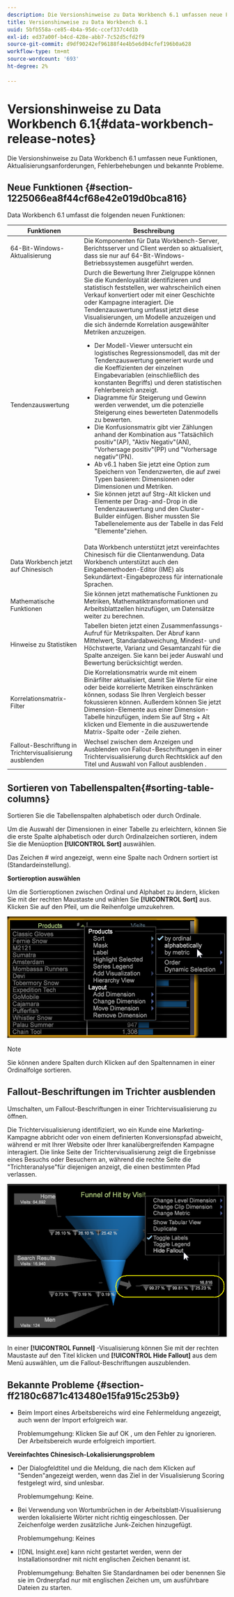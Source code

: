```yaml
---
description: Die Versionshinweise zu Data Workbench 6.1 umfassen neue Funktionen, Aktualisierungsanforderungen, Fehlerbehebungen und bekannte Probleme.
title: Versionshinweise zu Data Workbench 6.1
uuid: 5bfb558a-ce85-4b4a-95dc-ccef337c4d1b
exl-id: ed37a00f-b4cd-428e-abb7-7c52d5cfd2f9
source-git-commit: d9df90242ef96188f4e4b5e6d04cfef196b0a628
workflow-type: tm+mt
source-wordcount: '693'
ht-degree: 2%

---
```


# Versionshinweise zu Data Workbench 6.1{#data-workbench-release-notes}

Die Versionshinweise zu Data Workbench 6.1 umfassen neue Funktionen, Aktualisierungsanforderungen, Fehlerbehebungen und bekannte Probleme.

## Neue Funktionen {#section-1225066ea8f44cf68e42e019d0bca816}

Data Workbench 6.1 umfasst die folgenden neuen Funktionen:

| Funktionen | Beschreibung |
|--- |--- |
| 64-Bit-Windows-Aktualisierung | Die Komponenten für Data Workbench-Server, Berichtsserver und Client werden so aktualisiert, dass sie nur auf 64-Bit-Windows-Betriebssystemen ausgeführt werden. |
| Tendenzauswertung | Durch die Bewertung Ihrer Zielgruppe können Sie die Kundenloyalität identifizieren und statistisch feststellen, wer wahrscheinlich einen Verkauf konvertiert oder mit einer Geschichte oder Kampagne interagiert. Die Tendenzauswertung umfasst jetzt diese Visualisierungen, um Modelle anzuzeigen und die sich ändernde Korrelation ausgewählter Metriken anzuzeigen.<ul><li>Der Modell-Viewer untersucht ein logistisches Regressionsmodell, das mit der Tendenzauswertung generiert wurde und die Koeffizienten der einzelnen Eingabevariablen (einschließlich des konstanten Begriffs) und deren statistischen Fehlerbereich anzeigt. </li><li>Diagramme für Steigerung und Gewinn werden verwendet, um die potenzielle Steigerung eines bewerteten Datenmodells zu bewerten.</li><li>Die Konfusionsmatrix gibt vier Zählungen anhand der Kombination aus &quot;Tatsächlich positiv&quot;(AP), &quot;Aktiv Negativ&quot;(AN), &quot;Vorhersage positiv&quot;(PP) und &quot;Vorhersage negativ&quot;(PN).</li> <li>Ab v6.1 haben Sie jetzt eine Option zum Speichern von Tendenzwerten, die auf zwei Typen basieren: Dimensionen oder Dimensionen und Metriken.</li><li>Sie können jetzt auf Strg-Alt klicken und Elemente per Drag-and-Drop in die Tendenzauswertung und den Cluster-Builder einfügen. Bisher mussten Sie Tabellenelemente aus der Tabelle in das Feld &quot;Elemente&quot;ziehen.</li></ul> |
| Data Workbench jetzt auf Chinesisch | Data Workbench unterstützt jetzt vereinfachtes Chinesisch für die Clientanwendung. Data Workbench unterstützt auch den Eingabemethoden-Editor (IME) als Sekundärtext-Eingabeprozess für internationale Sprachen. |
| Mathematische Funktionen | Sie können jetzt mathematische Funktionen zu Metriken, Mathematiktransformationen und Arbeitsblattzellen hinzufügen, um Datensätze weiter zu berechnen. |
| Hinweise zu Statistiken | Tabellen bieten jetzt einen Zusammenfassungs-Aufruf für Metrikspalten. Der Abruf kann Mittelwert, Standardabweichung, Mindest- und Höchstwerte, Varianz und Gesamtanzahl für die Spalte anzeigen. Sie kann bei jeder Auswahl und Bewertung berücksichtigt werden. |
| Korrelationsmatrix-Filter | Die Korrelationsmatrix wurde mit einem Binärfilter aktualisiert, damit Sie Werte für eine oder beide korrelierte Metriken einschränken können, sodass Sie Ihren Vergleich besser fokussieren können. Außerdem können Sie jetzt Dimension-Elemente aus einer Dimension-Tabelle hinzufügen, indem Sie auf Strg + Alt klicken und Elemente in die auszuwertende Matrix-Spalte oder -Zeile ziehen. |
| Fallout-Beschriftung in Trichtervisualisierung ausblenden | Wechsel zwischen dem Anzeigen und Ausblenden von Fallout-Beschriftungen in einer Trichtervisualisierung durch Rechtsklick auf den Titel und Auswahl von Fallout ausblenden . |

## Sortieren von Tabellenspalten{#sorting-table-columns}

Sortieren Sie die Tabellenspalten alphabetisch oder durch Ordinale.

Um die Auswahl der Dimensionen in einer Tabelle zu erleichtern, können Sie die erste Spalte alphabetisch oder durch Ordinalzeichen sortieren, indem Sie die Menüoption **[!UICONTROL Sort]** auswählen.

Das Zeichen # wird angezeigt, wenn eine Spalte nach Ordnern sortiert ist (Standardeinstellung).

**Sortieroption auswählen**

Um die Sortieroptionen zwischen Ordinal und Alphabet zu ändern, klicken Sie mit der rechten Maustaste und wählen Sie **[!UICONTROL Sort]** aus. Klicken Sie auf den Pfeil, um die Reihenfolge umzukehren.

![](assets/sort_table_alpha.png)

>[!NOTE]
>
>Sie können andere Spalten durch Klicken auf den Spaltennamen in einer Ordinalfolge sortieren.

## Fallout-Beschriftungen im Trichter ausblenden

Umschalten, um Fallout-Beschriftungen in einer Trichtervisualisierung zu öffnen.

Die Trichtervisualisierung identifiziert, wo ein Kunde eine Marketing-Kampagne abbricht oder von einem definierten Konversionspfad abweicht, während er mit Ihrer Website oder Ihrer kanalübergreifenden Kampagne interagiert. Die linke Seite der Trichtervisualisierung zeigt die Ergebnisse eines Besuchs oder Besuchern an, während die rechte Seite die &quot;Trichteranalyse&quot;für diejenigen anzeigt, die einen bestimmten Pfad verlassen.

![](assets/c_funnel_hide_fallout.png)

In einer **[!UICONTROL Funnel]** -Visualisierung können Sie mit der rechten Maustaste auf den Titel klicken und **[!UICONTROL Hide Fallout]** aus dem Menü auswählen, um die Fallout-Beschriftungen auszublenden.

## Bekannte Probleme {#section-ff2180c6871c413480e15fa915c253b9}

* Beim Import eines Arbeitsbereichs wird eine Fehlermeldung angezeigt, auch wenn der Import erfolgreich war.

   Problemumgehung: Klicken Sie auf OK , um den Fehler zu ignorieren. Der Arbeitsbereich wurde erfolgreich importiert.

**Vereinfachtes Chinesisch-Lokalisierungsproblem**

* Der Dialogfeldtitel und die Meldung, die nach dem Klicken auf &quot;Senden&quot;angezeigt werden, wenn das Ziel in der Visualisierung Scoring festgelegt wird, sind unlesbar.

   Problemumgehung: Keine.
* Bei Verwendung von Wortumbrüchen in der Arbeitsblatt-Visualisierung werden lokalisierte Wörter nicht richtig eingeschlossen. Der Zeichenfolge werden zusätzliche Junk-Zeichen hinzugefügt.

   Problemumgehung: Keines
* [!DNL Insight.exe] kann nicht gestartet werden, wenn der Installationsordner mit nicht englischen Zeichen benannt ist.

   Problemumgehung: Behalten Sie Standardnamen bei oder benennen Sie sie im Ordnerpfad nur mit englischen Zeichen um, um ausführbare Dateien zu starten.
